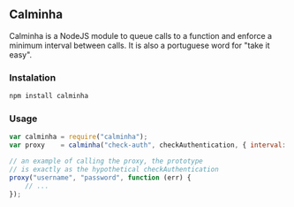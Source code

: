 ## Calminha

Calminha is a NodeJS module to queue calls to a function and enforce a minimum interval between calls. It is also a portuguese word for "take it easy".

### Instalation

```sh
npm install calminha
```

### Usage

```js
var calminha = require("calminha");
var proxy    = calminha("check-auth", checkAuthentication, { interval: 500 });

// an example of calling the proxy, the prototype
// is exactly as the hypothetical checkAuthentication
proxy("username", "password", function (err) {
    // ...
});
```
